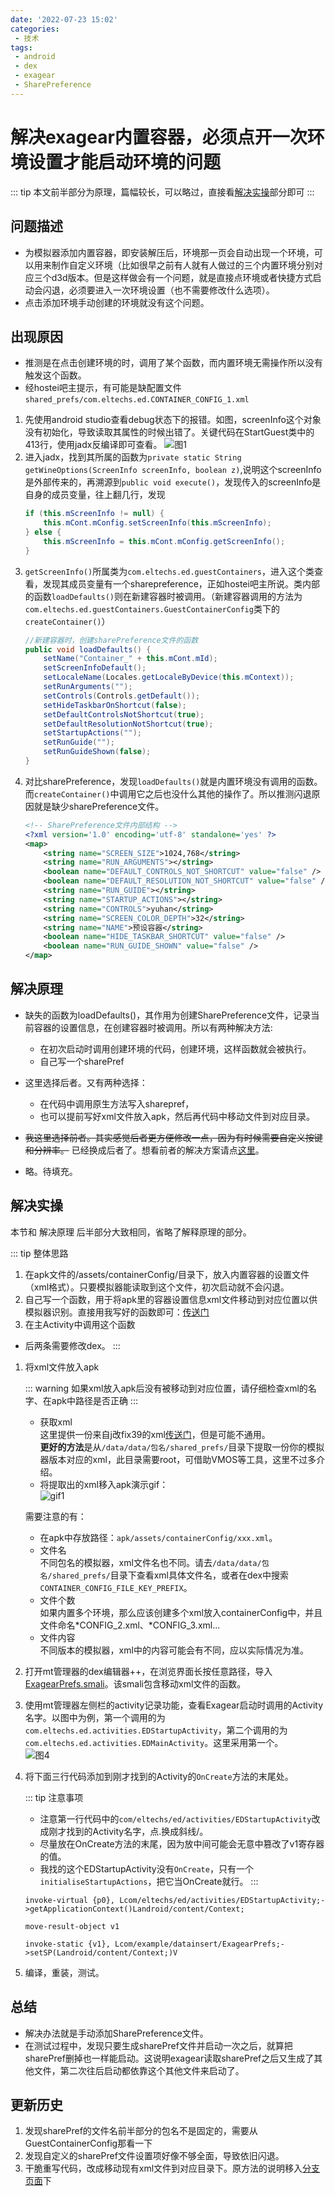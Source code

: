 ```yaml
---
date: '2022-07-23 15:02'
categories: 
 - 技术
tags:
 - android
 - dex
 - exagear
 - SharePreference
---
```


# 解决exagear内置容器，必须点开一次环境设置才能启动环境的问题

::: tip 
本文前半部分为原理，篇幅较长，可以略过，直接看[解决实操](./#解决实操)部分即可
:::

## 问题描述
- 为模拟器添加内置容器，即安装解压后，环境那一页会自动出现一个环境，可以用来制作自定义环境（比如很早之前有人就有人做过的三个内置环境分别对应三个d3d版本。但是这样做会有一个问题，就是直接点环境或者快捷方式启动会闪退，必须要进入一次环境设置（也不需要修改什么选项）。
- 点击添加环境手动创建的环境就没有这个问题。
## 出现原因
- 推测是在点击创建环境的时，调用了某个函数，而内置环境无需操作所以没有触发这个函数。
- 经hostei吧主提示，有可能是缺配置文件`shared_prefs/com.eltechs.ed.CONTAINER_CONFIG_1.xml`
1. 先使用android studio查看debug状态下的报错。如图，screenInfo这个对象没有初始化，导致读取其属性的时候出错了。关键代码在StartGuest类中的413行，使用jadx反编译即可查看。
    ![图1](./1.png)
2. 进入jadx，找到其所属的函数为`private static String getWineOptions(ScreenInfo screenInfo, boolean z)`,说明这个screenInfo是外部传来的，再溯源到`public void execute()`，发现传入的screenInfo是自身的成员变量，往上翻几行，发现
    ```java
    if (this.mScreenInfo != null) {
        this.mCont.mConfig.setScreenInfo(this.mScreenInfo);
    } else {
        this.mScreenInfo = this.mCont.mConfig.getScreenInfo();
    }
    ```
3. `getScreenInfo()`所属类为`com.eltechs.ed.guestContainers`，进入这个类查看，发现其成员变量有一个sharepreference，正如hostei吧主所说。类内部的函数`loadDefaults()`则在新建容器时被调用。（新建容器调用的方法为`com.eltechs.ed.guestContainers.GuestContainerConfig`类下的`createContainer()`）
    ```java
    //新建容器时，创建sharePreference文件的函数
    public void loadDefaults() {
        setName("Container_" + this.mCont.mId);
        setScreenInfoDefault();
        setLocaleName(Locales.getLocaleByDevice(this.mContext));
        setRunArguments("");
        setControls(Controls.getDefault());
        setHideTaskbarOnShortcut(false);
        setDefaultControlsNotShortcut(true);
        setDefaultResolutionNotShortcut(true);
        setStartupActions("");
        setRunGuide("");
        setRunGuideShown(false);
    }
    ```
4. 对比sharePreference，发现`loadDefaults()`就是内置环境没有调用的函数。而`createContainer()`中调用它之后也没什么其他的操作了。所以推测闪退原因就是缺少sharePreference文件。
    ```XML
    <!-- SharePreference文件内部结构 -->
    <?xml version='1.0' encoding='utf-8' standalone='yes' ?>
    <map>
        <string name="SCREEN_SIZE">1024,768</string>
        <string name="RUN_ARGUMENTS"></string>
        <boolean name="DEFAULT_CONTROLS_NOT_SHORTCUT" value="false" />
        <boolean name="DEFAULT_RESOLUTION_NOT_SHORTCUT" value="false" />
        <string name="RUN_GUIDE"></string>
        <string name="STARTUP_ACTIONS"></string>
        <string name="CONTROLS">yuhan</string>
        <string name="SCREEN_COLOR_DEPTH">32</string>
        <string name="NAME">预设容器</string>
        <boolean name="HIDE_TASKBAR_SHORTCUT" value="false" />
        <boolean name="RUN_GUIDE_SHOWN" value="false" />
    </map>
    ```



## 解决原理
- 缺失的函数为loadDefaults()，其作用为创建SharePreference文件，记录当前容器的设置信息，在创建容器时被调用。所以有两种解决方法:
    - 在初次启动时调用创建环境的代码，创建环境，这样函数就会被执行。
    - 自己写一个sharePref

- 这里选择后者。又有两种选择：
    - 在代码中调用原生方法写入sharepref，
    - 也可以提前写好xml文件放入apk，然后再代码中移动文件到对应目录。

- ~~我这里选择前者。其实感觉后者更方便修改一点，因为有时候需要自定义按键和分辨率。~~ 已经换成后者了。想看前者的解决方案请点[这里](./detailed)。
- 略。待填充。

## 解决实操
本节和 解决原理 后半部分大致相同，省略了解释原理的部分。

::: tip 整体思路
1. 在apk文件的/assets/containerConfig/目录下，放入内置容器的设置文件（xml格式）。只要模拟器能读取到这个文件，初次启动就不会闪退。
2. 自己写一个函数，用于将apk里的容器设置信息xml文件移动到对应位置以供模拟器识别。直接用我写好的函数即可：[传送门](https://pan.baidu.com/s/1mDveJsMRVcKkRh9YlfUt8g?pwd=eppn)
3. 在主Activity中调用这个函数

- 后两条需要修改dex。 
:::

1. 将xml文件放入apk

    ::: warning
    如果xml放入apk后没有被移动到对应位置，请仔细检查xml的名字、在apk中路径是否正确
    :::

    - 获取xml\
    这里提供一份来自j改fix39的xml[传送门]()，但是可能不通用。\
    **更好的方法**是从`/data/data/包名/shared_prefs/`目录下提取一份你的模拟器版本对应的xml，此目录需要root，可借助VMOS等工具，这里不过多介绍。
    - 将提取出的xml移入apk演示gif：\
    ![gif1](./6.gif)

    需要注意的有：
    - 在apk中存放路径：`apk/assets/containerConfig/xxx.xml`。
    - 文件名\
    不同包名的模拟器，xml文件名也不同。请去`/data/data/包名/shared_prefs/`目录下查看xml具体文件名，或者在dex中搜索`CONTAINER_CONFIG_FILE_KEY_PREFIX`。
    - 文件个数\
    如果内置多个环境，那么应该创建多个xml放入containerConfig中，并且文件命名\*CONFIG_2.xml、\*CONFIG_3.xml...
    - 文件内容\
    不同版本的模拟器，xml中的内容可能会有不同，应以实际情况为准。

2. 打开mt管理器的dex编辑器++，在浏览界面长按任意路径，导入[ExagearPrefs.smali](https://pan.baidu.com/s/1mDveJsMRVcKkRh9YlfUt8g?pwd=eppn )。该smali包含移动xml文件的函数。

3. 使用mt管理器左侧栏的activity记录功能，查看Exagear启动时调用的Activity名字。以图中为例，第一个调用的为`com.eltechs.ed.activities.EDStartupActivity`，第二个调用的为`com.eltechs.ed.activities.EDMainActivity`。这里采用第一个。\
![图4](./4.png)
3. 将下面三行代码添加到刚才找到的Activity的`OnCreate`方法的末尾处。

    ::: tip 注意事项
    - 注意第一行代码中的`com/eltechs/ed/activities/EDStartupActivity`改成刚才找到的Activity名字，点.换成斜线/。
    - 尽量放在OnCreate方法的末尾，因为放中间可能会无意中篡改了v1寄存器的值。
    - 我找的这个EDStartupActivity没有`OnCreate`，只有一个`initialiseStartupActions`，把它当OnCreate就行。
    :::

    ```smali
    invoke-virtual {p0}, Lcom/eltechs/ed/activities/EDStartupActivity;->getApplicationContext()Landroid/content/Context;

    move-result-object v1

    invoke-static {v1}, Lcom/example/datainsert/ExagearPrefs;->setSP(Landroid/content/Context;)V
    ```

5. 编译，重装，测试。

## 总结
- 解决办法就是手动添加SharePreference文件。
- 在测试过程中，发现只要生成sharePref文件并启动一次之后，就算把sharePref删掉也一样能启动。这说明exagear读取sharePref之后又生成了其他文件，第二次往后启动都依靠这个其他文件来启动了。

## 更新历史
1. 发现sharePref的文件名前半部分的包名不是固定的，需要从GuestContainerConfig那看一下
2. 发现自定义的sharePref文件设置项好像不够全面，导致依旧闪退。
3. 干脆重写代码，改成移动现有xml文件到对应目录下。原方法的说明移入[分支页面](./detailed)下

<style scoped>
img{
  max-height: 300px;
}
</style>